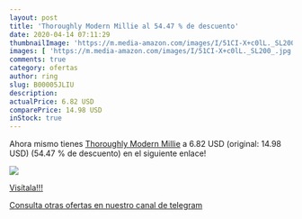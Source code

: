 ```yaml
---
layout: post
title: 'Thoroughly Modern Millie al 54.47 % de descuento'
date: 2020-04-14 07:11:29
thumbnailImage: 'https://m.media-amazon.com/images/I/51CI-X+c0lL._SL200_.jpg'
images: [ 'https://m.media-amazon.com/images/I/51CI-X+c0lL._SL200_.jpg' ]
comments: true
category: ofertas
author: ring
slug: B00005JLIU
description:
actualPrice: 6.82 USD
comparePrice: 14.98 USD
inStock: true
---
```


Ahora mismo tienes [Thoroughly Modern Millie](https://www.amazon.com/dp/B00005JLIU/?tag=redken08-20) a 6.82 USD (original: 14.98 USD) (54.47 %  de descuento) en el siguiente enlace!

[![](https://m.media-amazon.com/images/I/51CI-X+c0lL._SL200_.jpg)](https://www.amazon.com/dp/B00005JLIU/?tag=redken08-20)

[Visítala!!!](https://www.amazon.com/dp/B00005JLIU/?tag=redken08-20)

[Consulta otras ofertas en nuestro canal de telegram](https://t.me/s/ofertas25)
